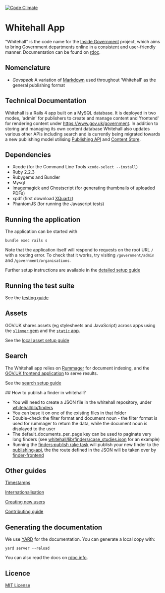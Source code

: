 [![Code Climate](https://codeclimate.com/github/alphagov/whitehall.png)](https://codeclimate.com/github/alphagov/whitehall)

# Whitehall App

"Whitehall" is the code name for the
[Inside Government](https://www.gov.uk/government/) project, which
aims to bring Government departments online in a consistent and
user-friendly manner. Documentation can be found on [rdoc](http://rdoc.info/github/alphagov/whitehall/frames).

## Nomenclature

* *Govspeak* A variation of [Markdown](https://daringfireball.net/projects/markdown)
used throughout 'Whitehall' as the general publishing format

## Technical Documentation

Whitehall is a Rails 4 app built on a MySQL database. It is deployed
in two modes, 'admin' for publishers to create and manage content and
'frontend' for rendering content under https://www.gov.uk/government. In addition to
storing and managing its own content database Whitehall also updates
various other APIs including search and is currently being migrated
towards a new publishing model utilising [Publishing
API](https://github.com/alphagov/publishing-api) and
[Content Store](https://github.com/alphagov/content-store).

## Dependencies

* Xcode (for the Command Line Tools `xcode-select --install`)
* Ruby 2.2.3
* Rubygems and Bundler
* Mysql
* Imagemagick and Ghostscript (for generating thumbnails of uploaded
  PDFs)
* xpdf (first download [XQuartz](http://www.xquartz.org/))
* PhantomJS (for running the Javascript tests)

## Running the application

The application can be started with

```
bundle exec rails s
```

Note that the application itself will respond to requests on the root URL `/` with a
routing error. To check that it works, try visiting `/government/admin` and `/government/organisations`.

Further setup instructions are available in the [detailed setup guide](docs/detailed_setup_guide.md)

## Running the test suite

See the [testing guide](docs/testing_guide.md)

## Assets

GOV.UK shares assets (eg stylesheets and JavaScript) across apps using the
[`slimmer` gem](https://github.com/alphagov/slimmer) and the [`static`
app](https://github.com/alphagov/static).

See the [local asset setup guide](docs/local_asset_setup_guide.md)

## Search

The Whitehall app relies on
[Rummager](https://github.com/alphagov/rummager) for document
indexing, and the
[GOV.UK frontend application](https://github.com/alphagov/frontend) to
serve results.

See the [search setup guide](docs/search_setup_guide.md)

## How to publish a finder in whitehall?

- You will need to create a JSON file in the whitehall repository, under [whitehall/lib/finders][finders-folder]
- You can base it on one of the existing files in that folder
- Double-check the filter format and document noun - the filter format is used for rummager to return the data, while the document noun is displayed to the user
- The default_documents_per_page key can be used to paginate very long finders (see [whitehall/lib/finders/case_studies.json][case-studies] for an example)
- Running the [finders:publish rake task][rake-task] will publish your new finder to the [publishing-api](https://github.com/alphagov/publishing-api), the the route defined in the JSON will be taken over by [finder-frontend](https://github.com/alphagov/finder-frontend)

[finders-folder]: https://github.com/alphagov/whitehall/tree/master/lib/finders
[case-studies]: https://github.com/alphagov/whitehall/blob/master/lib/finders/case_studies.json
[rake-task]: https://github.com/alphagov/whitehall/blob/master/lib/tasks/publish_finders.rake

## Other guides

[Timestamps](docs/timestamps.md)

[Internationalisation](docs/internationalisation_guide.md)

[Creating new users](docs/creating_new_users.md)

[Contributing guide](CONTRIBUTING.md)

## Generating the documentation

We use [YARD](https://github.com/lsegal/yard) for the documentation. You can generate a local copy with:

    yard server --reload

You can also read the docs on [rdoc.info](http://rdoc.info/github/alphagov/whitehall/frames).

## Licence

[MIT License](LICENCE)
